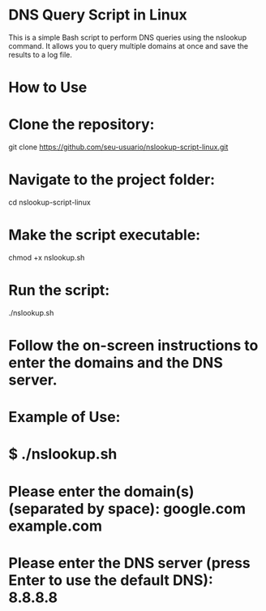 # DNS Query Script in Linux
This is a simple Bash script to perform DNS queries using the nslookup command. It allows you to query multiple domains at once and save the results to a log file.

# How to Use
# Clone the repository:
git clone https://github.com/seu-usuario/nslookup-script-linux.git

# Navigate to the project folder:
cd nslookup-script-linux

# Make the script executable:
chmod +x nslookup.sh

# Run the script:
./nslookup.sh

# Follow the on-screen instructions to enter the domains and the DNS server.

# Example of Use:
# $ ./nslookup.sh
# Please enter the domain(s) (separated by space): google.com example.com
# Please enter the DNS server (press Enter to use the default DNS): 8.8.8.8